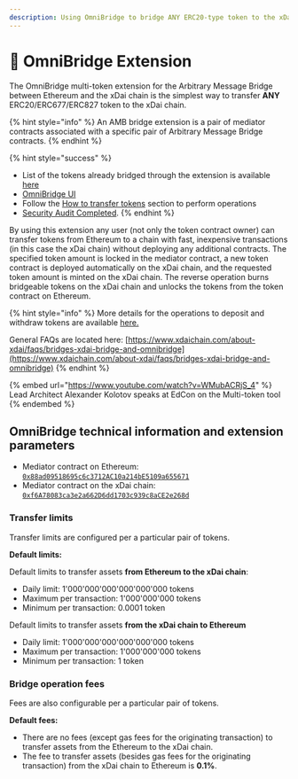 ```yaml
---
description: Using OmniBridge to bridge ANY ERC20-type token to the xDai chain
---
```


# 🌉 OmniBridge Extension

The OmniBridge multi-token extension for the Arbitrary Message Bridge between Ethereum and the xDai chain is the simplest way to transfer **ANY** ERC20/ERC677/ERC827 token to the xDai chain.

{% hint style="info" %}
An AMB bridge extension is a pair of mediator contracts associated with a specific pair of Arbitrary Message Bridge contracts.
{% endhint %}

{% hint style="success" %}
* List of the tokens already bridged through the extension is available [here](the-bridged-tokens-list/)
* [OmniBridge UI](https://omni.xdaichain.com)
* Follow the [How to transfer tokens](how-to-transfer-tokens.md) section to perform operations
* [Security Audit Completed](../../about-tokenbridge/security-audits.md#tokenbridge-audit-by-quantstamp-covers-omnibridge).
{% endhint %}

By using this extension any user (not only the token contract owner) can transfer tokens from Ethereum to a chain with fast, inexpensive transactions (in this case the xDai chain) without deploying any additional contracts. The specified token amount is locked in the mediator contract, a new token contract is deployed automatically on the xDai chain, and the requested token amount is minted on the xDai chain. The reverse operation burns bridgeable tokens on the xDai chain and unlocks the tokens from the token contract on Ethereum.

{% hint style="info" %}
More details for the operations to deposit and withdraw tokens are available [here.](extension-internals.md)

General FAQs are located here: [https://www.xdaichain.com/about-xdai/faqs/bridges-xdai-bridge-and-omnibridge](https://www.xdaichain.com/about-xdai/faqs/bridges-xdai-bridge-and-omnibridge)
{% endhint %}

{% embed url="https://www.youtube.com/watch?v=WMubACRjS_4" %}
Lead Architect Alexander Kolotov speaks at EdCon on the Multi-token tool
{% endembed %}

## OmniBridge technical information and extension parameters

* Mediator contract on Ethereum: [`0x88ad09518695c6c3712AC10a214bE5109a655671`](https://etherscan.io/address/0x88ad09518695c6c3712AC10a214bE5109a655671)
* Mediator contract on the xDai chain: [`0xf6A78083ca3e2a662D6dd1703c939c8aCE2e268d`](https://blockscout.com/xdai/mainnet/address/0xf6A78083ca3e2a662D6dd1703c939c8aCE2e268d)

### Transfer limits

Transfer limits are configured per a particular pair of tokens.

**Default limits:**

Default limits to transfer assets **from Ethereum to the xDai chain**:

* Daily limit: 1'000'000'000'000'000'000 tokens
* Maximum per transaction: 1'000'000'000 tokens
* Minimum per transaction: 0.0001 token

Default limits to transfer assets **from the xDai chain to Ethereum**

* Daily limit: 1'000'000'000'000'000'000 tokens
* Maximum per transaction: 1'000'000'000 tokens
* Minimum per transaction: 1 token

### Bridge operation fees

Fees are also configurable per a particular pair of tokens.

**Default fees:**

* There are no fees (except gas fees for the originating transaction) to transfer assets from the Ethereum to the xDai chain.
* The fee to transfer assets (besides gas fees for the originating transaction) from the xDai chain to Ethereum is **0.1%**.

